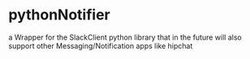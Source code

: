 # pythonNotifier
a Wrapper for the SlackClient python library that in the future will also support other Messaging/Notification apps like hipchat

